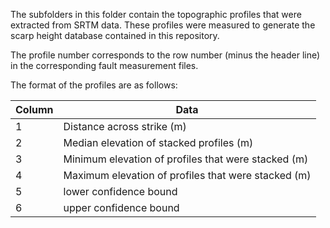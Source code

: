 The subfolders in this folder contain the topographic profiles that were extracted from SRTM data. These profiles were measured to generate the scarp height database contained in this repository.

The profile number corresponds to the row number (minus the header line) in the corresponding fault measurement files.

The format of the profiles are as follows:

Column | Data
-------|----------
1      | Distance across strike (m)
2      | Median elevation of stacked profiles (m)
3      | Minimum elevation of profiles that were stacked (m)
4      | Maximum elevation of profiles that were stacked (m)
5      | lower confidence bound
6      | upper confidence bound
